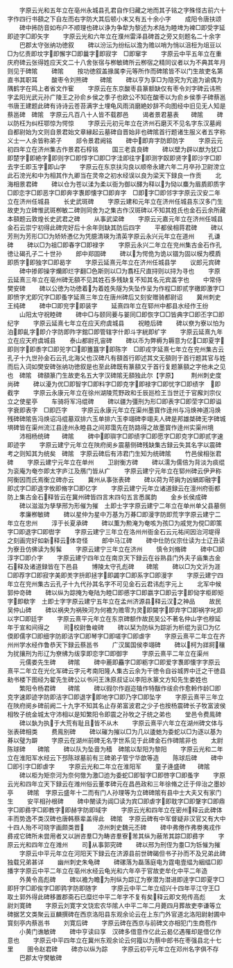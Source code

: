 <!-- { "loadSidebar": true } -->
　　字原云光和五年立在亳州永城县孔君自作归藏之地而其子铭之字殊怪古前六十字作四行书頟之下自左而右字防大其后顿小末又有五十余小字
　　成阳令唐扶颂
　　碑中抪防音如布户不顺理也碑以诤为争犂为黎述为术陆为睦埤为裨□即受字延即迹字□即矢字
　　字原云光和六年立在濮州雷泽县碑首之旁又刻题名二十余字
　　巴郡太守张纳功徳叙
　　碑以汾沄为纷纭以澹为赡以哨为悄以沮梪为俎豆以□为忆责即坟字即懈字□即曩字即寂字　□即窜字
　　字原云中平五年立在重庆府碑云张得姓应天文二十八舍张宿与栁敏碑所云栁宿之精同议者以为不典其年月则见于碑隂
　　碑隂
　　按功徳叙盖掾属李元等所作而碑隂皆不以门生故吏名第直书其职耳
　　酸枣令刘熊碑　　碑隂
　　碑以亨为享□为隐究为宄逾为谕偶为隅鹤字在鸣上者省文作寉
　　字原云在东京酸枣县篆额缺仅有枣令刘字碑云讳熊字孟阳光武元孙广陵王之孙俞乡侯之季子也欧公不知在酸枣以为俞乡侯季子碑蔡邕书唐王建题此碑有诗诗云苍苔满字土埋龟风雨消磨絶妙辞不向图经中旧见无人知是蔡邕碑　碑隂　字原云凡百八十人皆不载郡邑
　　谒者景君墓表　　碑隂
　　碑以防枉为纠枉鄂惊为愕惊
　　字原云元初元年立在济州石磨灭不见名字东汉墓阙自都尉始为文则自景君始文章縁起云墓碑自晋始非也碑隂首行题诸生服义者五字称义士一人余皆称弟子
　　郯令景君阙铭
　　碑中即弃字防即防字
　　字原云元初四年立在济州集古作景君石椁铭
　　国三老袁良碑
　　碑以壁为辟以猷为犹□即楚字即絶字即则字□即惇字□即□字洼即往字即测字臤即贤字即沙字□即去字壬即玉字即山字
　　字原云在东京扶沟良以顺帝永建六年二月卒孙卫尉滂立此石滂光和中为相其作九卿当在灵帝之初水经误以良为梁天下録良一作贡
　　北海相景君碑
　　碑以仓为苍以渘为柔以衙为御以醳为释以为恸以麋为眉貭即质字□即恋字□即恶字□即奔字褢即懐字□即弃字　□即字□即邻字字原云汉安二年立在济州任城县
　　长史武斑碑
　　字原云建和元年立在济州任城县东汉多门生故吏为立碑惟武斑栁敏二碑则同舍为之集古作汉斑碑以不知其姓氏也金石云余所藏本頟题云敦煌长史武君之碑
　　从事武梁碑
　　字原云元嘉元年立在济州任城县金石云崇宁初得此碑完好后十余年则缺其防后四字
　　平都侯相蒋君碑
　　碑以芳刑为芳形□□为矫矫慿亿为凭臆清瑛为清英字原云永兴元年立在道州
　　孔谦碑
　　碑以□为祖□即春字□即禄字
　　字原云永兴二年立在兖州集古金石作孔徳让碣孔子二十世孙
　　郎中郑固碑
　　碑以为愕佹为诡以锢为固以幙为模貭即质字即独字□即曷字
　　字原云延熹元年立在济州任城县学
　　议郎元宾碑
　　碑中掺即操字爤即烂字翻□色斯则以□为翥枉尺直挦则以挦为寻也
　　字原云延熹三年立在亳州碑无頟不见其姓石多残缺复不知其名元宾盖字也
　　中常侍樊安碑
　　碑以公徳为功徳着为着姓失隧为失坠作呈为作程□即贰字礉即激字□即愤字尤即冗字□即蚤字延熹三年立在唐州碑后又刻安赠骑都尉诏
　　冀州刺史王纯碑
　　碑中□即兖字即装字
　　延熹四年立在郓州中都县水经作王纷
　　山阳太守祝睦碑
　　碑中□与颐同菨与翣同□即恢字□□皆典字□即丕字□即纪字
　　字原云延熹七年立在应天府虞城县
　　祝睦后碑
　　碑以尞为寮以怕为泊即齓字即介字防即阼字錧□即管辖字什即斗字絖即纩字
　　字原云延熹九年立在应天府虞城县
　　泰山都尉孔宙碑
　　碑以币为弊槈为耨意为亿□即夏字即则字即黍字□即兕字□即簠簋字即陈字　□即戎字延熹七年立在兖州集古云孔子十九世孙金石云孔北海父也汉碑凡有頟首行即述其文无頟则于首行题其官与姓而后入词如樊安碑张纳功徳叙是也至此碑既有篆頟又于首行复题篆頟之字他未之见也　碑隂　碑頟篆门生故吏名五大字汉碑隂无頟独此尔【字原】
　　荆州刺史度尚碑
　　碑以瀀为优□即智字□即料字□即克字即禄字□即忧字□即绩字　即截字
　　字原云永康元年立在徐州湖陵荒野政和壬辰廵检王当世迁于官廨刘宗仪立之使星亭
　　车骑将军冯绲碑
　　碑以疆为彊刑为形□即表字□即茔字□即谥字衰即表字　□即匹字
　　字原云永康元年立在渠州墨寳作逹州与冯焕神道冯焕残碑碑隂告冯焕诏冯绲墓双排六玉单排六玉李翊碑李翊夫人碑是邦雄桀碑无字碑城埧碑皆在渠州流江县逹州永睦县之间郑霭先在防路得之故墨寳作逹州实渠州境
　　沛相杨统碑　　碑隂
　　碑中即璵字□即绩字□即愿字□即克字□即贰字速即迹字
　　字原云建宁元年立在陜府阌乡震墓侧碑残缺集古録云失其名字以震碑考之则知其为统矣　碑隂　字原云碑后有沛君门生知为统碑隂
　　竹邑侯相张君碑
　　字原云建宁元年立在单州
　　卫尉衡方碑
　　碑以濡为儒倍为背淡为痰绲为衮庵为奄冭即太字庐江及鴈门皆从疒
　　字原云建宁元年立在郓州碑云伊尹称阿衡因而氏焉衡立碑亦云
　　冀州从事张表碑
　　碑以荷为苛詾为凶螎即融字即忒字□即退字攸即脩字□即亿字
　　字原云建宁元年立诸道録云在澶州府衙都防上集古金石释皆云在冀州碑皆四言末四句五言悉属韵
　　金乡长侯成碑
　　碑以滋滋为孳孳邢为形催为摧　土即士字字原云建宁二年立在单州单父县墓侧
　　孝廉栁敏碑
　　碑以星仲为星中万基为万朞□即漫字防即荒字字原云建宁二年立在忠州
　　淳于长夏承碑
　　碑以薫为勲淹为奄咳为孩□为戚党为傥□即策字□即退字□即辔字
　　字原云建宁三年立在洛州州衙金石云元祐间因治河堤得之刻画完好如新释云体竒怪
　　郎中马江碑
　　碑中仕防仪宗仕读为士辽丑读为寮丑仿佛读为髣髴
　　字原云建宁三年立在济州
　　慎令刘脩碑
　　碑中□即淳字□即介字
　　字原云建宁四年立在南京天下録云在谷熟县门外夫子庙集古金石释及诸道録皆在下邑县
　　博陵太守孔彪碑　　碑隂
　　碑以□为文沂为涯□即荐字□即寂字美即羙字抍即拯字即蠲字□即系字□即漫字
　　字原云建宁四年立在兖州集古云孔子十九代孙其名字不可见金石云君讳彪字元上
　　北军中候郭仲竒碑
　　碑以纵为踪掩为奄陆为睦□即慼字□即嬴字□即云字即恸字柜即矩字即欷字　土即士字字原云建宁五年立在孟州济源县释云汉之神品
　　故民吴仲山碑
　　碑以祸央为祸殃河为何襜为赡零为灵即闚字即弃字□即祸字叱即以字□即廷字
　　字原云熹平元年立在东京碑额作故民吴公不著名仲山字也穆延年于宣和间得之
　　司校尉鲁峻碑
　　碑以栞为防纵为踪斨为析绲为衮□为亿偄即儒字□即细字防即洁字□即琴字□即嗟字□即虐字
　　字原云熹平二年立在齐州州学水经作鲁恭天下録云蔡邕书
　　广汉属国侯李翊碑
　　碑以柯为牂牁穰为扰攘刑为形辽为尞绋为绂孪即恋字□即御字
　　字原云熹平二年立在渠州
　　元儒娄先生碑　　碑隂
　　碑中蔍即麤字□即粝字□即爱字褢即懐字字原云熹平二年立在光化军碑云字元考南阳隆人集古云余为干徳令自谷城界中迁之干徳县勑书楼下图经为翟先生碑公以书问王洙原叔证以李阳氷篆文方知先生娄姓也
　　繁阳令杨君碑　　碑隂
　　碑以徦尔作遐迩犆作特黻作绂俞作愈軨作龄□即克字速即迹字防即洁字□即退字即地字□即乃字□即坠字
　　字原云熹平三年立在陜府阌乡碑前阙二十九字不知其名止存弟富波君之少子也按杨震碑长子牧富波侯相牧子统金城太守沛相以是知繁阳令即震之孙牧之子统之弟也
　　堂邑令费鳯碑
　　碑以埶为执于大荒有耻且皆不从木
　　字原云熹平六年立在湖州碑文体与张表碑相类
　　费鳯别碑
　　碑以磪为摧以□为几以逶虵为委蛇以□为逐以基为朞以璧为躃
　　字原云在湖州前碑无名字世系见于此碑金石作碑隂非也
　　太尉陈球碑　　碑隂
　　碑以队为坠啬为穑　碑隂以犁阳为黎阳
　　字原云光和二年立在淮阳军水经云下邳陈球墓前有三碑弟子管宁华歆等造
　　陈球后碑
　　碑中□即引字□即虐字
　　字原云光和二年立在淮阳军
　　童子逄盛碑　　碑隂
　　碑以柜为矩奈河为奈何憿为激□迆为委蛇□即智字□即啓字□即蚤字
　　字原云光和四年立天下録云在潍州俗云董孝碑元在昌邑政和三年徐脩之迁于倅治之墨妙亭
　　碑隂　字原云盛年十二而有门人孙理等为立碑碑隂有县中士大夫又有家门生
　　安平相孙根碑
　　碑中闛读为阊□读为宾□即虐字即耽字□即鞶字□即鼎字□即彞字□即教字即赫字防即域字
　　字原云光和四年立在密州释云此碑体丰而势逸不类汉碑也唐韩蔡辈盖得此　碑隂　字原云碑有中军督疑非汉官又有大中十四人殆不可晓字画颇类晋
　　凉州刺史魏元丕碑
　　碑中弗倦作弗劵夷戎作彞戎它碑所未尝用者又以詶咨羣□为畴咨羣寮芾其纵为蔽芾其踪□即彞字
　　字原云光和四年立在潍州
　　司从事郭究碑
　　碑以邢为刑侄为耋□为铄慛为摧
　　字原云中平元年立在河阳天下録云在济源县前世碑碣但书子孙而不及兄弟此碑独载兄弟甚详
　　幽州刺史朱龟碑
　　碑磥落为磊落庭电为霆电壹緼为絪緼□即播字字原云中平二年立在亳州水经云龟光和六年卒于官故吏牟化中平二年造
　　外黄令高彪碑
　　碑以襜为瞻为刑纵为踪辽为寮潜为澘进即逹字□即夏字□即犴字□即俟字□即鹑字防即随字
　　字原云中平二年立绍兴十四年平江守王□取土郭外得此碑移置郡斋石已糜烂中平二年字不复有矣释云即文苑传高彪
　　太尉刘寛碑
　　字原云刘寛字文饶宏农华隂人中平二年二月薨四月葬故吏李谦等立碑据艺文类聚云亘麟撰碑在西京洛阳县东观余论云在上东门外官道北洛阳尉射圃中寳刻亭内蔡邕书
　　刘寛后碑
　　字原云碑在西京与前碑文亦相犯门生商苞作
　　小黄门谯敏碑
　　碑中亨读曰享　汉碑多借意作亿此云曷亿遇罹却是借亿作意也
　　字原云中平四年立在冀州东观余论云何籀以为蔡中郎书在枣强县北十七里
　　圉令赵君碑
　　碑亦以纵为踪
　　字原云初平元年立在邓州名字俱不存
　　巴郡太守樊敏碑
